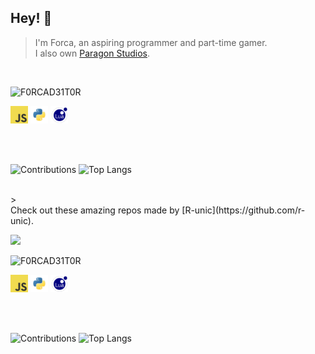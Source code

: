 ## Hey! 👋 
> I'm Forca, an aspiring programmer and part-time gamer.<br/> I also own [Paragon Studios](https://github.com/Paragon-Studios).
<br/> 
 <p align="left"> 
   <img src="https://komarev.com/ghpvc/?username=F0RCAD31T0R&label=Profile%20views&color=0e75b6&style=flat" alt="F0RCAD31T0R" /> 
 </p> 
 <code><img height="28" src="https://raw.githubusercontent.com/github/explore/80688e429a7d4ef2fca1e82350fe8e3517d3494d/topics/javascript/javascript.png"></code> 
 <code><img height="28"    src="https://raw.githubusercontent.com/github/explore/80688e429a7d4ef2fca1e82350fe8e3517d3494d/topics/python/python.png"></code> 
 <code><img height="28"   src="https://raw.githubusercontent.com/github/explore/80688e429a7d4ef2fca1e82350fe8e3517d3494d/topics/lua/lua.png"></code> 

 <br/><br/> 
 <p align="left"> 
   <img src="https://github-readme-stats.vercel.app/api?username=F0RCAD31T0R&show_icons=true&theme=dark" alt="Contributions" /> 
   <img src="https://github-readme-stats.vercel.app/api/top-langs/?username=F0RCAD31T0R&layout=compact&theme=dark" alt="Top Langs" /> 
 </p>
<br/>> <br/> Check out these amazing repos made by [R-unic](https://github.com/r-unic).
<br/> 
 <p align="left"> 
   <a href="https://github.com/cosmo-lang/cosmo"> 
     <img src="https://github-readme-stats.vercel.app/api/pin/?username=R-unic&repo=Luay&theme=dark" /> 
   </a> 
 </p>
 <p align="left"> 
   <img src="https://komarev.com/ghpvc/?username=F0RCAD31T0R&label=Profile%20views&color=0e75b6&style=flat" alt="F0RCAD31T0R" /> 
 </p> 
 <code><img height="28" src="https://raw.githubusercontent.com/github/explore/80688e429a7d4ef2fca1e82350fe8e3517d3494d/topics/javascript/javascript.png"></code> 
 <code><img height="28"    src="https://raw.githubusercontent.com/github/explore/80688e429a7d4ef2fca1e82350fe8e3517d3494d/topics/python/python.png"></code> 
 <code><img height="28"   src="https://raw.githubusercontent.com/github/explore/80688e429a7d4ef2fca1e82350fe8e3517d3494d/topics/lua/lua.png"></code> 

 <br/><br/> 
 <p align="left"> 
   <img src="https://github-readme-stats.vercel.app/api?username=F0RCAD31T0R&show_icons=true&theme=dark" alt="Contributions" /> 
   <img src="https://github-readme-stats.vercel.app/api/top-langs/?username=F0RCAD31T0R&layout=compact&theme=dark" alt="Top Langs" /> 
 </p>